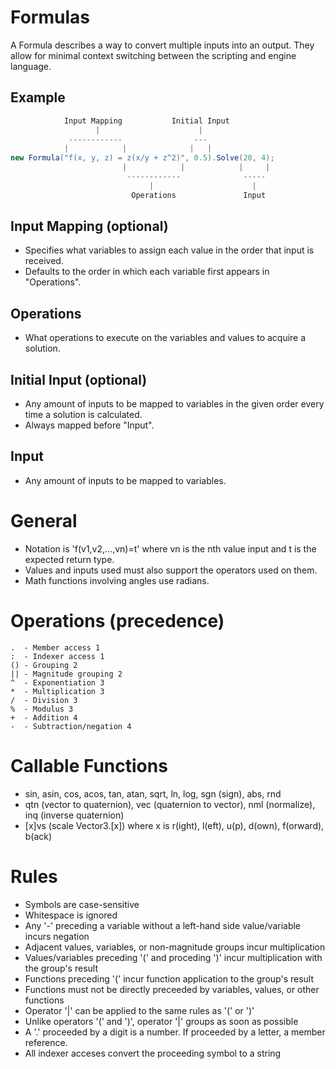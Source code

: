 # Formulas
A Formula describes a way to convert multiple inputs into an output.
They allow for minimal context switching between the scripting and engine language.
## Example
```C#
            Input Mapping           Initial Input
                   |                      |
             ------------                ---
            |            |              |   |
new Formula("f(x, y, z) = z(x/y + z^2)", 0.5).Solve(20, 4);
                         |            |            |     |
                          ------------              -----
                               |                      |
                           Operations               Input
```
## Input Mapping (optional)
- Specifies what variables to assign each value in the order that input is received.
- Defaults to the order in which each variable first appears in "Operations".
## Operations
- What operations to execute on the variables and values to acquire a solution.
## Initial Input (optional)
- Any amount of inputs to be mapped to variables in the given order every time a solution is calculated.
- Always mapped before "Input".
## Input
- Any amount of inputs to be mapped to variables.

# General
- Notation is 'f(v1,v2,...,vn)=t' where vn is the nth value input and t is the expected return type.
- Values and inputs used must also support the operators used on them.
- Math functions involving angles use radians.
# Operations (precedence)
	.  - Member access 1
	:  - Indexer access 1
	() - Grouping 2
	|| - Magnitude grouping 2
	^  - Exponentiation 3
	*  - Multiplication 3
	/  - Division 3
	%  - Modulus 3
	+  - Addition 4
	-  - Subtraction/negation 4
# Callable Functions
- sin, asin, cos, acos, tan, atan, sqrt, ln, log, sgn (sign), abs, rnd
- qtn (vector to quaternion), vec (quaternion to vector), nml (normalize), inq (inverse quaternion)
- [x]vs (scale Vector3.[x]) where x is r(ight), l(eft), u(p), d(own), f(orward), b(ack)
# Rules
- Symbols are case-sensitive
- Whitespace is ignored
- Any '-' preceding a variable without a left-hand side value/variable incurs negation
- Adjacent values, variables, or non-magnitude groups incur multiplication
- Values/variables preceding '(' and proceding ')' incur multiplication with the group's result
- Functions preceding '(' incur function application to the group's result
- Functions must not be directly preceeded by variables, values, or other functions
- Operator '|' can be applied to the same rules as '(' or ')'
- Unlike operators '(' and ')', operator '|' groups as soon as possible
- A '.' proceeded by a digit is a number. If proceeded by a letter, a member reference.
- All indexer acceses convert the proceeding symbol to a string